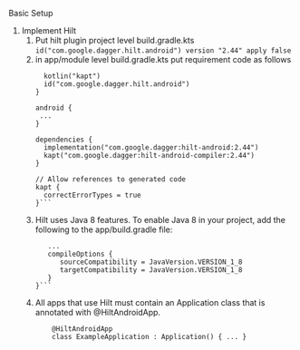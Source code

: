 Basic Setup

1. Implement Hilt
   1. Put hilt plugin project level build.gradle.kts
      ```id("com.google.dagger.hilt.android") version "2.44" apply false```
   2. in app/module level build.gradle.kts put requirement code as follows
      ```plugins {
        kotlin("kapt")
        id("com.google.dagger.hilt.android")
      }

      android {
       ...
      }

      dependencies {
        implementation("com.google.dagger:hilt-android:2.44")
        kapt("com.google.dagger:hilt-android-compiler:2.44")
      }

      // Allow references to generated code
      kapt {
        correctErrorTypes = true
      }```
   3. Hilt uses Java 8 features. To enable Java 8 in your project, add the following to the app/build.gradle file:
        ```android {
           ...
           compileOptions {
              sourceCompatibility = JavaVersion.VERSION_1_8
              targetCompatibility = JavaVersion.VERSION_1_8
           }
        }```
   4. All apps that use Hilt must contain an Application class that is annotated with @HiltAndroidApp.
        ```
            @HiltAndroidApp
            class ExampleApplication : Application() { ... }
        ```